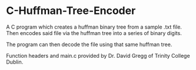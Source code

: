 # C-Huffman-Tree-Encoder
A C program which creates a huffman binary tree from a sample .txt file. Then encodes said file via the huffman tree into a series of binary digits.

The program can then decode the file using that same huffman tree. 

Function headers and main.c provided by Dr. David Gregg of Trinity College Dublin. 
